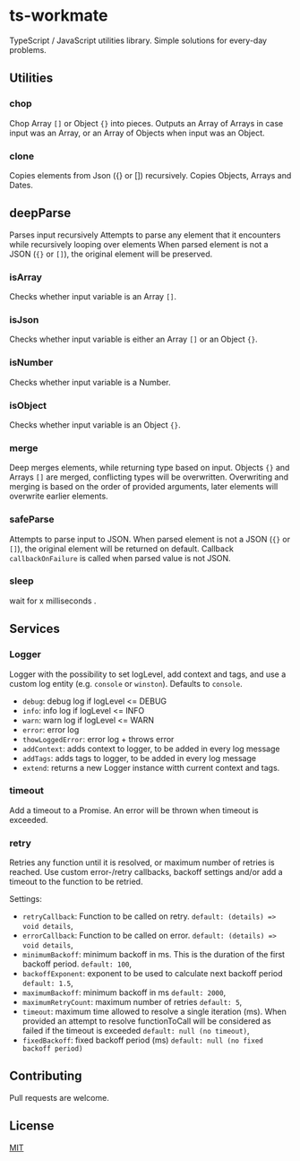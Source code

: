 # ts-workmate
TypeScript / JavaScript utilities library.
Simple solutions for every-day problems.

## Utilities
### chop
Chop Array `[]` or Object `{}` into pieces. Outputs an Array of Arrays in case input was an Array, or an Array of Objects when input was an Object.

### clone
Copies elements from Json ({} or []) recursively. Copies Objects, Arrays and Dates.

## deepParse
Parses input recursively
Attempts to parse any element that it encounters while recursively looping over elements
When parsed element is not a JSON (`{}` or `[]`), the original element will be preserved.

### isArray
Checks whether input variable is an Array `[]`.

### isJson
Checks whether input variable is either an Array  `[]` or an Object `{}`.

### isNumber
Checks whether input variable is a Number.

### isObject
Checks whether input variable is an Object `{}`.

### merge
Deep merges elements, while returning type based on input.
Objects `{}` and Arrays `[]` are merged, conflicting types will be overwritten. Overwriting and merging is based on the order of provided arguments, later elements will overwrite earlier elements.

### safeParse
Attempts to parse input to JSON. When parsed element is not a JSON (`{}` or `[]`), the original element will be returned on default. Callback `callbackOnFailure` is called when parsed value is not JSON.

### sleep
wait for x milliseconds .
 
## Services

### Logger
Logger with the possibility to set logLevel, add context and tags, and use a custom log entity (e.g. `console` or `winston`). Defaults to `console`. 

* `debug`: debug log if logLevel <= DEBUG
* `info`: info log if logLevel <= INFO
* `warn`: warn log if logLevel <= WARN
* `error`: error log
* `thowLoggedError`: error log + throws error
* `addContext`: adds context to logger, to be added in every log message
* `addTags`: adds tags to logger, to be added in every log message
* `extend`: returns a new Logger instance witth current context and tags.


### timeout
Add a timeout to a Promise. An error will be thrown when timeout is exceeded.

### retry
Retries any function until it is resolved, or maximum number of retries is reached. Use custom error-/retry callbacks, backoff settings and/or add a timeout to the function to be retried.

Settings:
* `retryCallback`: Function to be called on retry. `default: (details) => void details`,
* `errorCallback`: Function to be called on error. `default: (details) => void details`,
* `minimumBackoff`: minimum backoff in ms. This is the duration of the first backoff period. `default: 100`,
* `backoffExponent`: exponent to be used to calculate next backoff period `default: 1.5`,
* `maximumBackoff`:  minimum backoff in ms `default: 2000`,
* `maximumRetryCount`: maximum number of retries `default: 5`,
* `timeout`: maximum time allowed to resolve a single iteration (ms). When provided an attempt to resolve functionToCall will be considered as failed if the timeout is exceeded `default: null (no timeout)`,
* `fixedBackoff`: fixed backoff period (ms) `default: null (no fixed backoff period)`

## Contributing
Pull requests are welcome.

## License
[MIT](https://opensource.org/licenses/MIT)